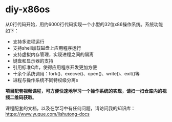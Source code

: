# diy-x86os

从0行代码开始，用约6000行代码实现一个小型的32位x86操作系统。系统功能如下：

* 支持多进程运行
* 支持shell加载磁盘上应用程序运行
* 支持虚拟内存管理，实现进程之间的隔离
* 键盘和显示器的支持
* 引用标准C库，使得应用程序开发更加方便
* 十余个系统调用：fork()、execve()、open()、write()、exit()等
* 进程与操作系统不同特权级分离s

**项目配套视频课程，可方便快速地学习一个操作系统的实现，请扫一扫仓库内的视频二维码获取**。

课程配套的文档，以及在学习中有任何问题，请访问我的知识库：https://www.yuque.com/lishutong-docs

